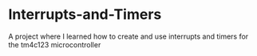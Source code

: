 # Interrupts-and-Timers
A project where I learned how to create and use interrupts and timers for the tm4c123 microcontroller
